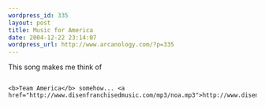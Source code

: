 ```yaml
--- 
wordpress_id: 335
layout: post
title: Music for America
date: 2004-12-22 23:14:07
wordpress_url: http://www.arcanology.com/?p=335
---
```

This song makes me think of 
                                                                                                                                                                                                                                                                                                                                                                                                                                                                                                                                                                                                                                                                                                  
                                                                                                                                                                                                                                                                                                                                                                                                                                                                                                                                                                                                                                                                                                  <b>Team America</b> somehow... <a href="http://www.disenfranchisedmusic.com/mp3/noa.mp3">http://www.disenfranchisedmusic.com/mp3/noa.mp3</a>